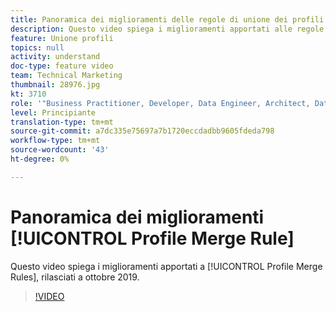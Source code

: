 ```yaml
---
title: Panoramica dei miglioramenti delle regole di unione dei profili
description: Questo video spiega i miglioramenti apportati alle regole di unione profili, rilasciati a ottobre 2019.
feature: Unione profili
topics: null
activity: understand
doc-type: feature video
team: Technical Marketing
thumbnail: 28976.jpg
kt: 3710
role: '"Business Practitioner, Developer, Data Engineer, Architect, Data Architect, Administrator, Leader"'
level: Principiante
translation-type: tm+mt
source-git-commit: a7dc335e75697a7b1720eccdadbb9605fdeda798
workflow-type: tm+mt
source-wordcount: '43'
ht-degree: 0%

---
```



# Panoramica dei miglioramenti [!UICONTROL Profile Merge Rule]

Questo video spiega i miglioramenti apportati a [!UICONTROL Profile Merge Rules], rilasciati a ottobre 2019.

>[!VIDEO](https://video.tv.adobe.com/v/28976/?quality=12)
